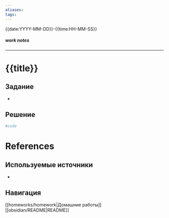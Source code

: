 ```yaml
---
aliases: 
tags:
---
```

{{date:YYYY-MM-DD}}-{{time:HH-MM-SS}}
##### work notes

_______________________________
# {{title}}

## Задание
-
## Решение
```python
#code
```
# References
## Используемые источники
-
## Навигация

[[homeworks/homework|Домашние работы]]
[[obsidian/README|README]]
